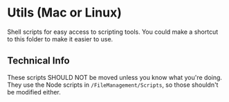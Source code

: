 # Utils (Mac or Linux)

Shell scripts for easy access to scripting tools. You could make a shortcut to this folder to make it easier to use.

## Technical Info

These scripts SHOULD NOT be moved unless you know what you're doing. They use the Node scripts in `/FileManagement/Scripts`, so those shouldn't be modified either.
